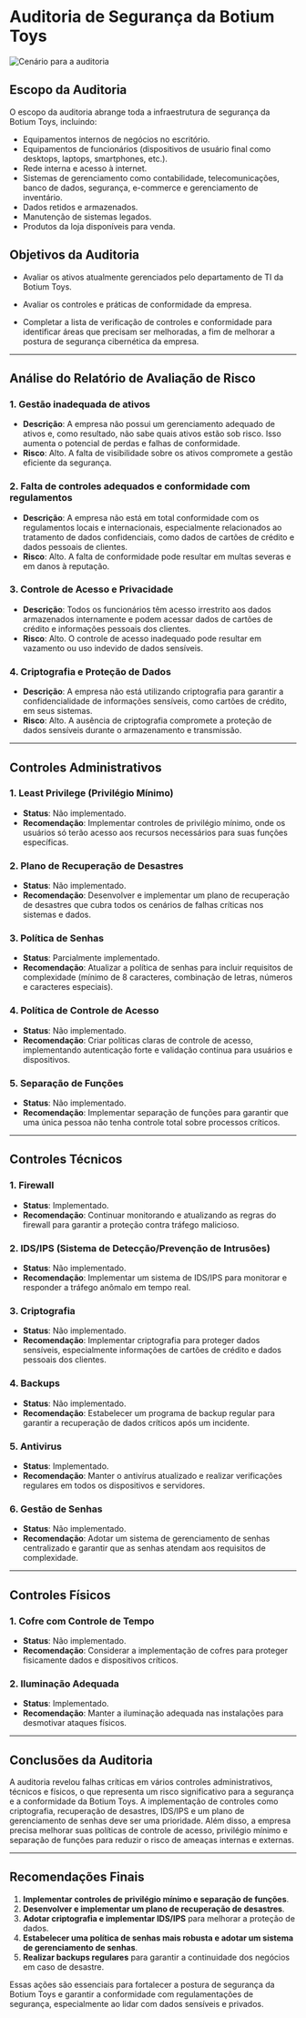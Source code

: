 # Auditoria de Segurança da Botium Toys

![Cenário para a auditoria](https://github.com/user-attachments/assets/67deac59-bcad-419e-a5c2-2229a9143eb9)

## Escopo da Auditoria
O escopo da auditoria abrange toda a infraestrutura de segurança da Botium Toys, incluindo:
- Equipamentos internos de negócios no escritório.
- Equipamentos de funcionários (dispositivos de usuário final como desktops, laptops, smartphones, etc.).
- Rede interna e acesso à internet.
- Sistemas de gerenciamento como contabilidade, telecomunicações, banco de dados, segurança, e-commerce e gerenciamento de inventário.
- Dados retidos e armazenados.
- Manutenção de sistemas legados.
- Produtos da loja disponíveis para venda.

## Objetivos da Auditoria
- Avaliar os ativos atualmente gerenciados pelo departamento de TI da Botium Toys.

- Avaliar os controles e práticas de conformidade da empresa.
- Completar a lista de verificação de controles e conformidade para identificar áreas que precisam ser melhoradas, a fim de melhorar a postura de segurança cibernética da empresa.

---

## Análise do Relatório de Avaliação de Risco

### 1. Gestão inadequada de ativos
- **Descrição**: A empresa não possui um gerenciamento adequado de ativos e, como resultado, não sabe quais ativos estão sob risco. Isso aumenta o potencial de perdas e falhas de conformidade.
- **Risco**: Alto. A falta de visibilidade sobre os ativos compromete a gestão eficiente da segurança.

### 2. Falta de controles adequados e conformidade com regulamentos
- **Descrição**: A empresa não está em total conformidade com os regulamentos locais e internacionais, especialmente relacionados ao tratamento de dados confidenciais, como dados de cartões de crédito e dados pessoais de clientes.
- **Risco**: Alto. A falta de conformidade pode resultar em multas severas e em danos à reputação.

### 3. Controle de Acesso e Privacidade
- **Descrição**: Todos os funcionários têm acesso irrestrito aos dados armazenados internamente e podem acessar dados de cartões de crédito e informações pessoais dos clientes.
- **Risco**: Alto. O controle de acesso inadequado pode resultar em vazamento ou uso indevido de dados sensíveis.

### 4. Criptografia e Proteção de Dados
- **Descrição**: A empresa não está utilizando criptografia para garantir a confidencialidade de informações sensíveis, como cartões de crédito, em seus sistemas.
- **Risco**: Alto. A ausência de criptografia compromete a proteção de dados sensíveis durante o armazenamento e transmissão.

---

## Controles Administrativos

### 1. Least Privilege (Privilégio Mínimo)
- **Status**: Não implementado.
- **Recomendação**: Implementar controles de privilégio mínimo, onde os usuários só terão acesso aos recursos necessários para suas funções específicas.

### 2. Plano de Recuperação de Desastres
- **Status**: Não implementado.
- **Recomendação**: Desenvolver e implementar um plano de recuperação de desastres que cubra todos os cenários de falhas críticas nos sistemas e dados.

### 3. Política de Senhas
- **Status**: Parcialmente implementado.
- **Recomendação**: Atualizar a política de senhas para incluir requisitos de complexidade (mínimo de 8 caracteres, combinação de letras, números e caracteres especiais).

### 4. Política de Controle de Acesso
- **Status**: Não implementado.
- **Recomendação**: Criar políticas claras de controle de acesso, implementando autenticação forte e validação contínua para usuários e dispositivos.

### 5. Separação de Funções
- **Status**: Não implementado.
- **Recomendação**: Implementar separação de funções para garantir que uma única pessoa não tenha controle total sobre processos críticos.

---

## Controles Técnicos

### 1. Firewall
- **Status**: Implementado.
- **Recomendação**: Continuar monitorando e atualizando as regras do firewall para garantir a proteção contra tráfego malicioso.

### 2. IDS/IPS (Sistema de Detecção/Prevenção de Intrusões)
- **Status**: Não implementado.
- **Recomendação**: Implementar um sistema de IDS/IPS para monitorar e responder a tráfego anômalo em tempo real.

### 3. Criptografia
- **Status**: Não implementado.
- **Recomendação**: Implementar criptografia para proteger dados sensíveis, especialmente informações de cartões de crédito e dados pessoais dos clientes.

### 4. Backups
- **Status**: Não implementado.
- **Recomendação**: Estabelecer um programa de backup regular para garantir a recuperação de dados críticos após um incidente.

### 5. Antivirus
- **Status**: Implementado.
- **Recomendação**: Manter o antivírus atualizado e realizar verificações regulares em todos os dispositivos e servidores.

### 6. Gestão de Senhas
- **Status**: Não implementado.
- **Recomendação**: Adotar um sistema de gerenciamento de senhas centralizado e garantir que as senhas atendam aos requisitos de complexidade.

---

## Controles Físicos

### 1. Cofre com Controle de Tempo
- **Status**: Não implementado.
- **Recomendação**: Considerar a implementação de cofres para proteger fisicamente dados e dispositivos críticos.

### 2. Iluminação Adequada
- **Status**: Implementado.
- **Recomendação**: Manter a iluminação adequada nas instalações para desmotivar ataques físicos.

---

## Conclusões da Auditoria
A auditoria revelou falhas críticas em vários controles administrativos, técnicos e físicos, o que representa um risco significativo para a segurança e a conformidade da Botium Toys. A implementação de controles como criptografia, recuperação de desastres, IDS/IPS e um plano de gerenciamento de senhas deve ser uma prioridade. Além disso, a empresa precisa melhorar suas políticas de controle de acesso, privilégio mínimo e separação de funções para reduzir o risco de ameaças internas e externas.

---

## Recomendações Finais
1. **Implementar controles de privilégio mínimo e separação de funções**.
2. **Desenvolver e implementar um plano de recuperação de desastres**.
3. **Adotar criptografia e implementar IDS/IPS** para melhorar a proteção de dados.
4. **Estabelecer uma política de senhas mais robusta e adotar um sistema de gerenciamento de senhas**.
5. **Realizar backups regulares** para garantir a continuidade dos negócios em caso de desastre.

Essas ações são essenciais para fortalecer a postura de segurança da Botium Toys e garantir a conformidade com regulamentações de segurança, especialmente ao lidar com dados sensíveis e privados.
